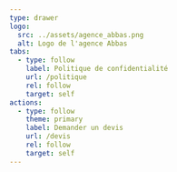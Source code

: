 ```yaml
---
type: drawer
logo:
  src: ../assets/agence_abbas.png
  alt: Logo de l'agence Abbas
tabs:
  - type: follow
    label: Politique de confidentialité
    url: /politique
    rel: follow
    target: self
actions:
  - type: follow
    theme: primary
    label: Demander un devis
    url: /devis
    rel: follow
    target: self
---
```

